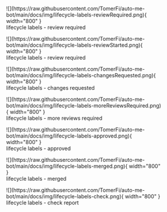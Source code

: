 <figure markdown>
  ![](https://raw.githubusercontent.com/TomerFi/auto-me-bot/main/docs/img/lifecycle-labels-reviewRequired.png){ width="800" }
  <figcaption>lifecycle labels - review required</figcaption>
</figure>

<figure markdown>
  ![](https://raw.githubusercontent.com/TomerFi/auto-me-bot/main/docs/img/lifecycle-labels-reviewStarted.png){ width="800" }
  <figcaption>lifecycle labels - review required</figcaption>
</figure>

<figure markdown>
  ![](https://raw.githubusercontent.com/TomerFi/auto-me-bot/main/docs/img/lifecycle-labels-changesRequested.png){ width="800" }
  <figcaption>lifecycle labels - changes requested</figcaption>
</figure>

<figure markdown>
  ![](https://raw.githubusercontent.com/TomerFi/auto-me-bot/main/docs/img/lifecycle-labels-moreReviewsRequired.png){ width="800" }
  <figcaption>lifecycle labels - more reviews required</figcaption>
</figure>

<figure markdown>
  ![](https://raw.githubusercontent.com/TomerFi/auto-me-bot/main/docs/img/lifecycle-labels-approved.png){ width="800" }
  <figcaption>lifecycle labels - approved</figcaption>
</figure>

<figure markdown>
  ![](https://raw.githubusercontent.com/TomerFi/auto-me-bot/main/docs/img/lifecycle-labels-merged.png){ width="800" }
  <figcaption>lifecycle labels - merged</figcaption>
</figure>

<figure markdown>
  ![](https://raw.githubusercontent.com/TomerFi/auto-me-bot/main/docs/img/lifecycle-labels-check.png){ width="800" }
  <figcaption>lifecycle labels - check report</figcaption>
</figure>
